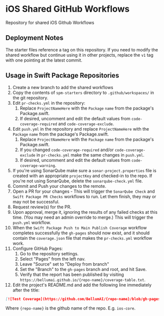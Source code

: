 # iOS Shared GitHub Workflows
Repository for shared iOS Github Workflows

## Deployment Notes

The starter files reference a tag on this repository. If you need to modify the shared workflow but continue using it in other projects, replace the `v1` tag with one pointing at the latest commit.

## Usage in Swift Package Repositories

1. Create a new branch to add the shared workflows
2. Copy the contents of `spm-starters` directory to `.github/workspaces/` in the git repository.
3. Edit `pr-checks.yml` in the repository:
    1. Replace `ProjectNameHere` with the `Package` `name` from the package's Package.swift.
    2. If desired, uncomment and edit the default values from `code-coverage-required` and `code-coverage-exclude`.
4. Edit `push.yml` in the repository and replace `ProjectNameHere` with the `Package` `name` from the package's Package.swift.
    1. Replace `ProjectNameHere` with the `Package` `name` from the package's Package.swift.
    2. If you changed `code-coverage-required` and/or `code-coverage-exclude` in `pr-checks.yml` make the same changes in `push.yml`.
    3. If desired, uncomment and edit the default values from `code-coverage-warning`.
5. If you're using SonarQube make sure a `sonar-project.properties` file is created with an appropriate `projectKey` and checked-in to the repo. If you're not using SonarQube, delete the `sonarqube-check.yml` file.
5. Commit and Push your changes to the remote. 
6. Open a PR for your changes - This will trigger the `SonarQube Check` and `Swift Package PR Checks` workflows to run. Let them finish, they may or may not be successful.
7. Request review(s) for the PR. 
8. Upon approval, merge it, ignoring the results of any failed checks at this time. (You may need an admin override to merge.) This will trigger the `push.yml` workflow.
9. When the `Swift Package Push to Main Publish Coverage` workflow completes successfully the `gh-pages` should now exist, and it should contain the `coverage.json` file that makes the `pr-checks.yml` workflow work.
10. Configure GitHub Pages:
    1. Go to the repository settings.
    2. Select "Pages" from the left nav.
    3. Leave "Source" set to "Deploy from branch"
    4. Set the "Branch" to the `gh-pages` branch and root, and hit Save.
    5. Verify that the report has been published by visiting `https://bellumai.github.io/{repo-name}/coverage-table.txt`.
11. Edit the project's README.md and add the following line immediately after the title:

``` markdown
[![Test Coverage](https://github.com/BellumAI/{repo-name}/blob/gh-pages/coverage-badge.svg?raw=true)](https://bellumai.github.io/{repo-name}/coverage-table.txt)
```
    
Where `{repo-name}` is the github name of the repo. E.g. `ios-core`.
